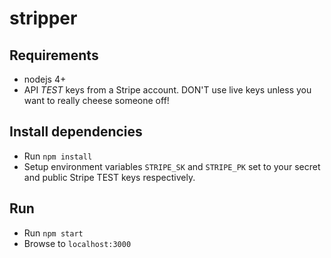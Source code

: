 stripper
========
Requirements
------------
* nodejs 4+
* API _TEST_ keys from a Stripe account. DON'T use live keys unless you want to really cheese someone off!

Install dependencies
--------------------
* Run `npm install`
* Setup environment variables `STRIPE_SK` and `STRIPE_PK` set to your secret and public Stripe TEST keys respectively.

Run
---
* Run `npm start`
* Browse to `localhost:3000`